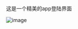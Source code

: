 这是一个精美的app登陆界面

![image](https://github.com/Ldi123/Text_play/tree/master/app/src/main/res/drawable/head.jpg)
